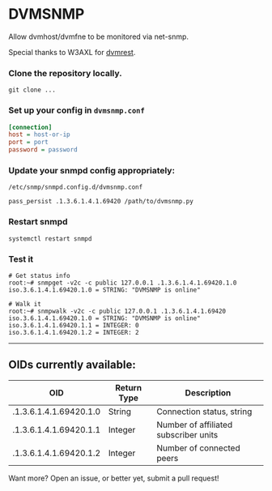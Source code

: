 # DVMSNMP
Allow dvmhost/dvmfne to be monitored via net-snmp.

Special thanks to W3AXL for [dvmrest](https://github.com/DVMProject/pydvm/).

### Clone the repository locally.
```
git clone ...
```

### Set up your config in `dvmsnmp.conf`
```ini
[connection]
host = host-or-ip
port = port
password = password
```

### Update your snmpd config appropriately:

`/etc/snmp/snmpd.config.d/dvmsnmp.conf`

```
pass_persist .1.3.6.1.4.1.69420 /path/to/dvmsnmp.py
```

### Restart snmpd
```
systemctl restart snmpd
```

### Test it
```
# Get status info
root:~# snmpget -v2c -c public 127.0.0.1 .1.3.6.1.4.1.69420.1.0
iso.3.6.1.4.1.69420.1.0 = STRING: "DVMSNMP is online"

# Walk it
root:~# snmpwalk -v2c -c public 127.0.0.1 .1.3.6.1.4.1.69420
iso.3.6.1.4.1.69420.1.0 = STRING: "DVMSNMP is online"
iso.3.6.1.4.1.69420.1.1 = INTEGER: 0
iso.3.6.1.4.1.69420.1.2 = INTEGER: 2
```

---

## OIDs currently available: 

| OID | Return Type | Description|
|-----|-------------|------------|
.1.3.6.1.4.1.69420.1.0 | String | Connection status, string 
.1.3.6.1.4.1.69420.1.1 | Integer | Number of affiliated subscriber units
.1.3.6.1.4.1.69420.1.2 | Integer | Number of connected peers

Want more?  Open an issue, or better yet, submit a pull request!
